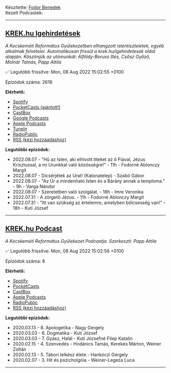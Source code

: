 

Készítette: [Fodor Benedek](https://github.com/redyau)\
Kezelt Podcastek:

---
## [KREK.hu Igehirdetések](https://krek.hu)
_A Kecskeméti Református Gyülekezetben elhangzott istentiszteletek, egyéb alkalmak felvételei.
Automatikusan frissül a krek.hu/igehirdetesek oldal alapján.
Köszönjük az utómunkát: Alföldy-Boruss Illés, Csősz Győző, Molnár Tamás, Papp Attila_

✅ Legutóbb frissítve: Mon, 08 Aug 2022 15:02:55 +0100

Epizódok száma: 2616

**Elérhető:**
 - [Spotify](https://open.spotify.com/show/6xtPzwRylDoUcGQtX92ZBT)
 - [PocketCasts (ajánlott!)](https://pca.st/j7pxwtz3)
 - [CastBox](https://castbox.fm/channel/KREK.hu-Igehirdetések-id4762991)
 - [Google Podcasts](https://podcasts.google.com/feed/aHR0cHM6Ly9yZWZvcm1hdHVzLmdpdGh1Yi5pby9zY3JhcGVjYXN0L2tyZWsucnNz)
 - [Apple Podcasts](https://podcasts.apple.com/us/podcast/krek-hu-igehirdetések/id1606886562)
 - [TuneIn](https://tunein.com/podcasts/Religion--Spirituality-Podcasts/KREKhu-Igehirdetesek-p1611771/)
 - [RadioPublic](https://radiopublic.com/krekhu-igehirdetsek-6V4z9M)
 - [RSS (kézi hozzáadáshoz)](https://reformatus.github.io/scrapecast/krek.rss)

**Legutóbbi epizódok:**
 - 2022.08.07 - "Hű az Isten, aki elhívott titeket az ő Fiával, Jézus Krisztussal, a mi Urunkkal való közösségre!" - 11h - Fodorné Ablonczy Margit
 - 2022.08.07 - Dícsérjétek az Urat! (Katonatelep) - Szabó Gábor
 - 2022.08.07 - "Az Úr a mindenható Isten és a Bárány annak a temploma." - 9h - Varga Nándor
 - 2022.08.07 - Szeretetben való szolgálat. - 18h - Imre Veronika
 - 2022.07.31 - A zörgető Jézus. - 11h - Fodorné Ablonczy Margit
 - 2022.07.31 - "Itt van szükség az értelemre, amelyben bölcsesség van!" - 18h - Kuti József

---

## [KREK.hu Podcast](https://krek.hu/podcast)
_A Kecskeméti Református Gyülekezet Podcastja. 
Szerkeszti: Papp Attila_

✅ Legutóbb frissítve: Mon, 08 Aug 2022 15:02:56 +0100

Epizódok száma: 8

**Elérhető:**
 - [Spotify](https://open.spotify.com/show/6LA5xcckdjpSbougqHGsFb)
 - [PocketCasts](https://pca.st/f932spzv)
 - [CastBox](https://castbox.fm/channel/id4772853)
 - [Apple Podcasts](https://podcasts.apple.com/us/podcast/krek-hu-podcast/id1607891600)
 - [RadioPublic](https://radiopublic.com/krekhu-podcast-WdmlkL)
 - [RSS (kézi hozzáadáshoz)](https://reformatus.github.io/scrapecast/krekPodcast.rss)

**Legutóbbi epizódok:**
 - 2020.03.13 - 8. Apologetika - Nagy Gergely
 - 2020.03.03 - 6. Dogmatika - Kuti József
 - 2020.03.03 - 7. Gyász, Halál - Kuti Józsefné Filep Katalin
 - 2020.02.15 - 4. Szenvedés - Hodánics Tamás, Kerekes Márton, Weiner Zoltán
 - 2020.02.13 - 5. Tábori lelkész élete - Hankóczi Gergely
 - 2020.02.07 - 3. Hit és pszicholgóia - Weiner-Legeza Luca

---

